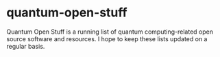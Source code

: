 # quantum-open-stuff #

Quantum Open Stuff is a running list of quantum computing-related open source software and resources. I hope to keep these lists updated on a regular basis.
